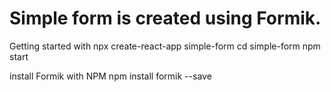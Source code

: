 # Simple form is created using Formik.

Getting started with
npx create-react-app simple-form
cd simple-form
npm start

install Formik with NPM
npm install formik --save